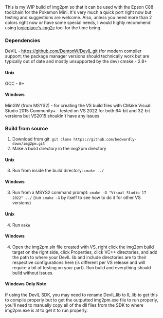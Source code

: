 This is my WIP build of img2pm so that it can be used with the Epson C88 toolchain for the Pokemon Mini. It's very much a quick port right now but testing and suggestions are welcome. Also, unless you need more than 2 colors right now or have some special needs, I would highly recommend using [logicplace's img2c](https://github.com/logicplace/pokemini-img2c) tool for the time being.

### Dependencies
DeVIL - https://github.com/DentonW/DevIL.git (for modern compiler support; the package manager versions should technically work but are typically out of date and mostly unsupported by the dev)
cmake - 2.8+

#### Unix
GCC - 9+
#### Windows
MinGW (from MSYS2) - for creating the VS build files with CMake
Visual Studio 2015 Community+ - tested on VS 2022 for both 64-bit and 32-bit versions but VS2015 shouldn't have any issues

### Build from source
1. Download from git: `git clone https://github.com/bedwardly-down/img2pm.git`
2. Make a build directory in the img2pm directory

#### Unix
3. Run from inside the build directory: `cmake ../`
#### Windows
3. Run from a MSYS2 command prompt: `cmake -G "Visual Studio 17 2022" ../` (run `cmake -G` by itself to see how to do it for other VS versions)

#### Unix
4. Run `make`
#### Windows
4. Open the img2pm.sln file created with VS, right click the img2pm build target on the right side, click Properties, click VC++ directories, and add the path to where your DevIL lib and include directories are to their respective configurations here (is different per VS release and will require a bit of testing on your part). Run build and everything should build without issues.
#### Windows Only Note
If using the DevIL SDK, you may need to rename DevIL.lib to IL.lib to get this to compile properly but to get the outputted img2pm.exe file to run properly, you'll need to manually copy all of the dll files from the SDK to where img2pm.exe is at to get it to run properly.